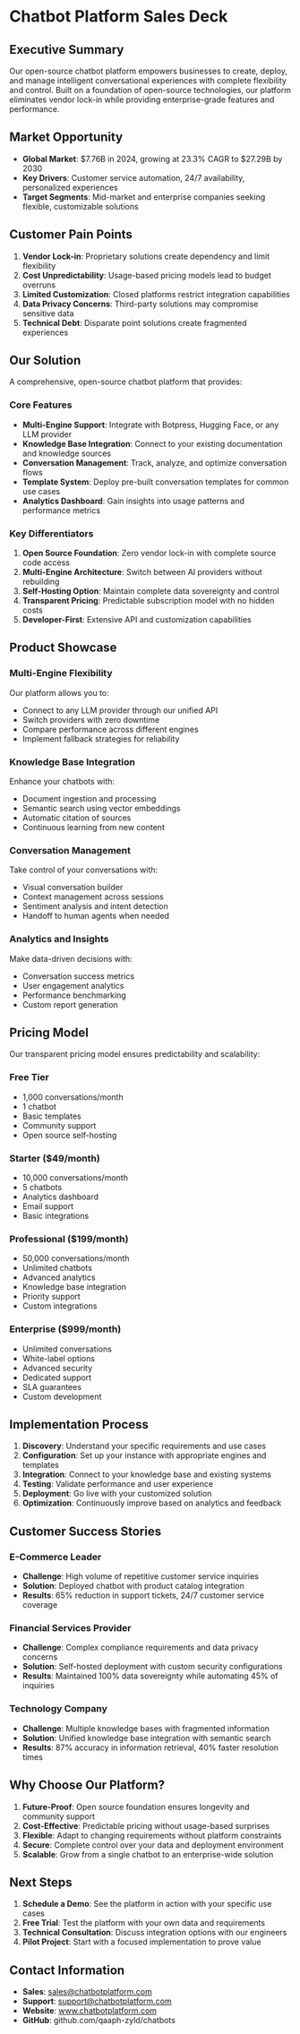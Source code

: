 # Chatbot Platform Sales Deck

## Executive Summary

Our open-source chatbot platform empowers businesses to create, deploy, and manage intelligent conversational experiences with complete flexibility and control. Built on a foundation of open-source technologies, our platform eliminates vendor lock-in while providing enterprise-grade features and performance.

## Market Opportunity

- **Global Market**: $7.76B in 2024, growing at 23.3% CAGR to $27.29B by 2030
- **Key Drivers**: Customer service automation, 24/7 availability, personalized experiences
- **Target Segments**: Mid-market and enterprise companies seeking flexible, customizable solutions

## Customer Pain Points

1. **Vendor Lock-in**: Proprietary solutions create dependency and limit flexibility
2. **Cost Unpredictability**: Usage-based pricing models lead to budget overruns
3. **Limited Customization**: Closed platforms restrict integration capabilities
4. **Data Privacy Concerns**: Third-party solutions may compromise sensitive data
5. **Technical Debt**: Disparate point solutions create fragmented experiences

## Our Solution

A comprehensive, open-source chatbot platform that provides:

### Core Features

- **Multi-Engine Support**: Integrate with Botpress, Hugging Face, or any LLM provider
- **Knowledge Base Integration**: Connect to your existing documentation and knowledge sources
- **Conversation Management**: Track, analyze, and optimize conversation flows
- **Template System**: Deploy pre-built conversation templates for common use cases
- **Analytics Dashboard**: Gain insights into usage patterns and performance metrics

### Key Differentiators

1. **Open Source Foundation**: Zero vendor lock-in with complete source code access
2. **Multi-Engine Architecture**: Switch between AI providers without rebuilding
3. **Self-Hosting Option**: Maintain complete data sovereignty and control
4. **Transparent Pricing**: Predictable subscription model with no hidden costs
5. **Developer-First**: Extensive API and customization capabilities

## Product Showcase

### Multi-Engine Flexibility

Our platform allows you to:
- Connect to any LLM provider through our unified API
- Switch providers with zero downtime
- Compare performance across different engines
- Implement fallback strategies for reliability

### Knowledge Base Integration

Enhance your chatbots with:
- Document ingestion and processing
- Semantic search using vector embeddings
- Automatic citation of sources
- Continuous learning from new content

### Conversation Management

Take control of your conversations with:
- Visual conversation builder
- Context management across sessions
- Sentiment analysis and intent detection
- Handoff to human agents when needed

### Analytics and Insights

Make data-driven decisions with:
- Conversation success metrics
- User engagement analytics
- Performance benchmarking
- Custom report generation

## Pricing Model

Our transparent pricing model ensures predictability and scalability:

### Free Tier
- 1,000 conversations/month
- 1 chatbot
- Basic templates
- Community support
- Open source self-hosting

### Starter ($49/month)
- 10,000 conversations/month
- 5 chatbots
- Analytics dashboard
- Email support
- Basic integrations

### Professional ($199/month)
- 50,000 conversations/month
- Unlimited chatbots
- Advanced analytics
- Knowledge base integration
- Priority support
- Custom integrations

### Enterprise ($999/month)
- Unlimited conversations
- White-label options
- Advanced security
- Dedicated support
- SLA guarantees
- Custom development

## Implementation Process

1. **Discovery**: Understand your specific requirements and use cases
2. **Configuration**: Set up your instance with appropriate engines and templates
3. **Integration**: Connect to your knowledge base and existing systems
4. **Testing**: Validate performance and user experience
5. **Deployment**: Go live with your customized solution
6. **Optimization**: Continuously improve based on analytics and feedback

## Customer Success Stories

### E-Commerce Leader
- **Challenge**: High volume of repetitive customer service inquiries
- **Solution**: Deployed chatbot with product catalog integration
- **Results**: 65% reduction in support tickets, 24/7 customer service coverage

### Financial Services Provider
- **Challenge**: Complex compliance requirements and data privacy concerns
- **Solution**: Self-hosted deployment with custom security configurations
- **Results**: Maintained 100% data sovereignty while automating 45% of inquiries

### Technology Company
- **Challenge**: Multiple knowledge bases with fragmented information
- **Solution**: Unified knowledge base integration with semantic search
- **Results**: 87% accuracy in information retrieval, 40% faster resolution times

## Why Choose Our Platform?

1. **Future-Proof**: Open source foundation ensures longevity and community support
2. **Cost-Effective**: Predictable pricing without usage-based surprises
3. **Flexible**: Adapt to changing requirements without platform constraints
4. **Secure**: Complete control over your data and deployment environment
5. **Scalable**: Grow from a single chatbot to an enterprise-wide solution

## Next Steps

1. **Schedule a Demo**: See the platform in action with your specific use cases
2. **Free Trial**: Test the platform with your own data and requirements
3. **Technical Consultation**: Discuss integration options with our engineers
4. **Pilot Project**: Start with a focused implementation to prove value

## Contact Information

- **Sales**: sales@chatbotplatform.com
- **Support**: support@chatbotplatform.com
- **Website**: www.chatbotplatform.com
- **GitHub**: github.com/qaaph-zyld/chatbots
